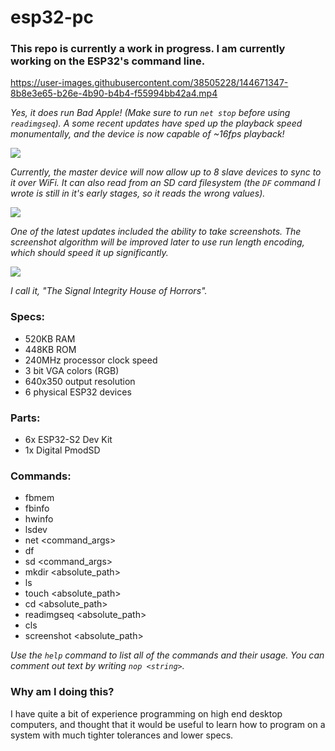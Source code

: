 # esp32-pc

### This repo is currently a work in progress. I am currently working on the ESP32's command line.

https://user-images.githubusercontent.com/38505228/144671347-8b8e3e65-b26e-4b90-b4b4-f55994bb42a4.mp4

*Yes, it does run Bad Apple! (Make sure to run `net stop` before using `readimgseq`). A some recent updates have sped up the playback speed monumentally, and the device is now capable of ~16fps playback!*

![](https://user-images.githubusercontent.com/38505228/144322399-b0548359-7660-4e32-ba5e-7d7e87ef826c.jpg)

*Currently, the master device will now allow up to 8 slave devices to sync to it over WiFi. It can also read from an SD card filesystem (the `DF` command I wrote is still in it's early stages, so it reads the wrong values).*

![](https://user-images.githubusercontent.com/38505228/144529263-3d79517f-b579-4a97-bd00-8b308f0ea439.png)

*One of the latest updates included the ability to take screenshots. The screenshot algorithm will be improved later to use run length encoding, which should speed it up significantly.*

![](https://user-images.githubusercontent.com/38505228/144286600-0376f26c-2630-45b0-bb09-f7fb35e8bbb3.jpg)

*I call it, "The Signal Integrity House of Horrors".*

### Specs:

- 520KB RAM
- 448KB ROM
- 240MHz processor clock speed
- 3 bit VGA colors (RGB)
- 640x350 output resolution
- 6 physical ESP32 devices

### Parts:

- 6x ESP32-S2 Dev Kit
- 1x Digital PmodSD

### Commands:

- fbmem
- fbinfo
- hwinfo
- lsdev
- net <command_args>
- df
- sd <command_args>
- mkdir <absolute_path>
- ls
- touch <absolute_path>
- cd <absolute_path>
- readimgseq <absolute_path>
- cls
- screenshot <absolute_path>

*Use the `help` command to list all of the commands and their usage. You can comment out text by writing `nop <string>`.*

### Why am I doing this?

I have quite a bit of experience programming on high end desktop computers, and thought that it would be useful to learn how to program on a system with much tighter tolerances and lower specs.
